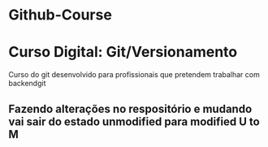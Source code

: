 # Github-Course
# Curso Digital: Git/Versionamento
Curso do git desenvolvido para profissionais que pretendem trabalhar com backendgit 
## Fazendo alterações no respositório e mudando vai sair do estado unmodified para modified U to M